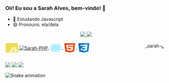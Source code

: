 ### Oii! Eu sou a Sarah Alves, bem-vindo! 🖤

- 🌱 Estudando Javascript
- 😄 Pronouns: ela/dela

<div align="center">
  <a href="https://github.com/alvesarah">
  <img height="180em" src="https://github-readme-stats.vercel.app/api?username=alvesarah&show_icons=true&theme=panda&include_all_commits=true&count_private=true"/>
  <img height="180em" src="https://github-readme-stats.vercel.app/api/top-langs/?username=alvesarah&layout=compact&langs_count=7&theme=panda"/>
</div>
 <div style="display: inline_block"><br>
  <img align="center" alt="Sarah-Js" height="30" width="40" src="https://raw.githubusercontent.com/devicons/devicon/master/icons/javascript/javascript-plain.svg">
  <img align="center" alt="Sarah-PHP" height="30" width="40" src="https://cdn.jsdelivr.net/gh/devicons/devicon/icons/php/php-original.svg">
  <img align="center" alt="Sarah-React" height="30" width="40" src="https://raw.githubusercontent.com/devicons/devicon/master/icons/react/react-original.svg">
  <img align="center" alt="Sarah-HTML" height="30" width="40" src="https://raw.githubusercontent.com/devicons/devicon/master/icons/html5/html5-original.svg">
  <img align="center" alt="Sarah-CSS" height="30" width="40" src="https://raw.githubusercontent.com/devicons/devicon/master/icons/css3/css3-original.svg">
  <img align="right" alt="Sarah-gif" height="200" style="border-radius:50px;" src="https://media.discordapp.net/attachments/907781989317369880/934175701798637628/gifeudesenho.gif?width=452&height=452">
</div>
  
  ##
  
  <div>
  <a href="https://www.instagram.com/saah_aalves/" target="_blank"><img src="https://img.shields.io/badge/-Instagram-%23E4405F?style=for-the-badge&logo=instagram&logoColor=white" target="_blank"></a>
  <a href = "mailto:salves726@gmail.com"><img src="https://img.shields.io/badge/-Gmail-%23333?style=for-the-badge&logo=gmail&logoColor=white" target="_blank"></a>
  <a href="https://www.linkedin.com/in/sarahalvesoliveira/" target="_blank"><img src="https://img.shields.io/badge/-LinkedIn-%230077B5?style=for-the-badge&logo=linkedin&logoColor=white" target="_blank"></a> 
    
  ![Snake animation](https://github.com/alvesarah/alvesarah/blob/output/github-contribution-grid-snake.svg)
    
  </div>

